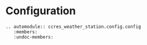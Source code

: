 # Configuration

```{eval-rst}
.. automodule:: ccres_weather_station.config.config
   :members:
   :undoc-members:

```
